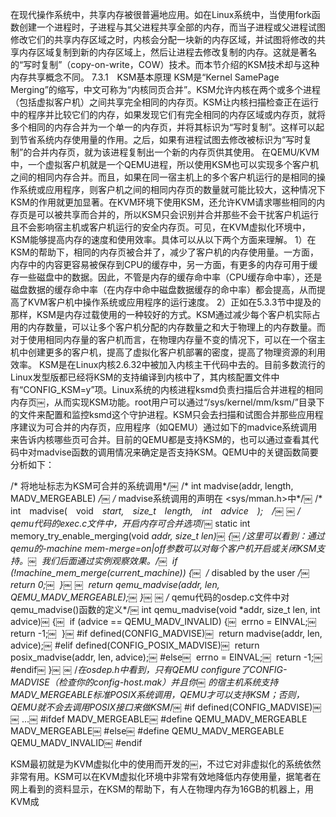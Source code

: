 
<!-- @import "[TOC]" {cmd="toc" depthFrom=1 depthTo=6 orderedList=false} -->

<!-- code_chunk_output -->



<!-- /code_chunk_output -->

在现代操作系统中，共享内存被很普遍地应用。如在Linux系统中，当使用fork函数创建一个进程时，子进程与其父进程共享全部的内存，而当子进程或父进程试图修改它们的共享内存区域之时，内核会分配一块新的内存区域，并试图将修改的共享内存区域复制到新的内存区域上，然后让进程去修改复制的内存。这就是著名的“写时复制”（copy-on-write，COW）技术。而本节介绍的KSM技术却与这种内存共享概念不同。
7.3.1　KSM基本原理
KSM是“Kernel SamePage Merging”的缩写，中文可称为“内核同页合并”。KSM允许内核在两个或多个进程（包括虚拟客户机）之间共享完全相同的内存页。KSM让内核扫描检查正在运行中的程序并比较它们的内存，如果发现它们有完全相同的内存区域或内存页，就将多个相同的内存合并为一个单一的内存页，并将其标识为“写时复制”。这样可以起到节省系统内存使用量的作用。之后，如果有进程试图去修改被标识为“写时复制”的合并内存页，就为该进程复制出一个新的内存页供其使用。
在QEMU/KVM中，一个虚拟客户机就是一个QEMU进程，所以使用KSM也可以实现多个客户机之间的相同内存合并。而且，如果在同一宿主机上的多个客户机运行的是相同的操作系统或应用程序，则客户机之间的相同内存页的数量就可能比较大，这种情况下KSM的作用就更加显著。在KVM环境下使用KSM，还允许KVM请求哪些相同的内存页是可以被共享而合并的，所以KSM只会识别并合并那些不会干扰客户机运行且不会影响宿主机或客户机运行的安全内存页。可见，在KVM虚拟化环境中，KSM能够提高内存的速度和使用效率。具体可以从以下两个方面来理解。
1）在KSM的帮助下，相同的内存页被合并了，减少了客户机的内存使用量。一方面，内存中的内容更容易被保存到CPU的缓存中，另一方面，有更多的内存可用于缓存一些磁盘中的数据。因此，不管是内存的缓存命中率（CPU缓存命中率），还是磁盘数据的缓存命中率（在内存中命中磁盘数据缓存的命中率）都会提高，从而提高了KVM客户机中操作系统或应用程序的运行速度。
2）正如在5.3.3节中提及的那样，KSM是内存过载使用的一种较好的方式。KSM通过减少每个客户机实际占用的内存数量，可以让多个客户机分配的内存数量之和大于物理上的内存数量。而对于使用相同内存量的客户机而言，在物理内存量不变的情况下，可以在一个宿主机中创建更多的客户机，提高了虚拟化客户机部署的密度，提高了物理资源的利用效率。
KSM是在Linux内核2.6.32中被加入内核主干代码中去的。目前多数流行的Linux发型版都已经将KSM的支持编译到内核中了，其内核配置文件中有“CONFIG_KSM=y”项。Linux系统的内核进程ksmd负责扫描后合并进程的相同内存页￼，从而实现KSM功能。root用户可以通过“/sys/kernel/mm/ksm/”目录下的文件来配置和监控ksmd这个守护进程。KSM只会去扫描和试图合并那些应用程序建议为可合并的内存页，应用程序（如QEMU）通过如下的madvice系统调用来告诉内核哪些页可合并。目前的QEMU都是支持KSM的，也可以通过查看其代码中对madvise函数的调用情况来确定是否支持KSM。QEMU中的关键函数简要分析如下：

/* 将地址标志为KSM可合并的系统调用*/￼ /* int madvise(addr, length, MADV_MERGEABLE) */￼ /* madvise系统调用的声明在 <sys/mman.h>中*/￼ /* int　madvise(　void　*start,　size_t　length,　int　advice　);　*/￼ ￼ /* qemu代码的exec.c文件中，开启内存可合并选项*/￼ static int memory_try_enable_merging(void *addr, size_t len)￼ {￼ /*这里可以看到：通过qemu的-machine mem-merge=on|off参数可以对每个客户机开启或关闭KSM支持。￼   我们后面通过实例观察效果。*/￼     if (!machine_mem_merge(current_machine)) {￼         /* disabled by the user */￼         return 0;￼     }￼ ￼     return qemu_madvise(addr, len, QEMU_MADV_MERGEABLE);￼ }￼ ￼ /* qemu代码的osdep.c文件中对qemu_madvise()函数的定义*/￼ int qemu_madvise(void *addr, size_t len, int advice)￼ {￼     if (advice == QEMU_MADV_INVALID) {￼         errno = EINVAL;￼         return -1;￼     }￼ #if defined(CONFIG_MADVISE)￼     return madvise(addr, len, advice);￼ #elif defined(CONFIG_POSIX_MADVISE)￼     return posix_madvise(addr, len, advice);￼ #else￼     errno = EINVAL;￼     return -1;￼ #endif￼ }￼ ￼ /*在osdep.h中看到，只有QEMU configure了CONFIG-MADVISE（检查你的config-host.mak）并且你￼ 的宿主机系统支持MADV_MERGEABLE标准POSIX系统调用，QEMU才可以支持KSM；否则，QEMU就不会去调用POSIX接口来做KSM*/￼ #if defined(CONFIG_MADVISE)￼ ￼ ...￼ #ifdef MADV_MERGEABLE￼ #define QEMU_MADV_MERGEABLE MADV_MERGEABLE￼ #else￼ #define QEMU_MADV_MERGEABLE QEMU_MADV_INVALID￼ #endif

KSM最初就是为KVM虚拟化中的使用而开发的￼，不过它对非虚拟化的系统依然非常有用。KSM可以在KVM虚拟化环境中非常有效地降低内存使用量，据笔者在网上看到的资料显示，在KSM的帮助下，有人在物理内存为16GB的机器上，用KVM成